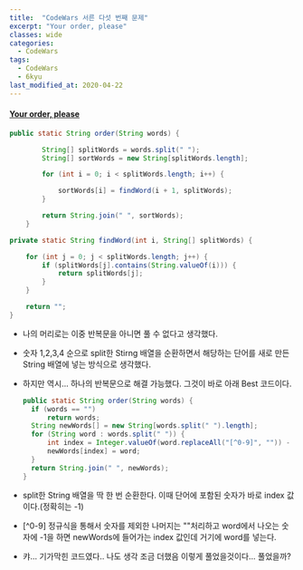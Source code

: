 ```yaml
---
title:  "CodeWars 서른 다섯 번째 문제"
excerpt: "Your order, please"
classes: wide
categories:
  - CodeWars
tags:
  - CodeWars
  - 6kyu
last_modified_at: 2020-04-22
---
```


#### [Your order, please](https://www.codewars.com/kata/55c45be3b2079eccff00010f)

```java
public static String order(String words) {

		String[] splitWords = words.split(" ");
		String[] sortWords = new String[splitWords.length];

		for (int i = 0; i < splitWords.length; i++) {

			sortWords[i] = findWord(i + 1, splitWords);
		}

		return String.join(" ", sortWords);
	}

private static String findWord(int i, String[] splitWords) {

    for (int j = 0; j < splitWords.length; j++) {
        if (splitWords[j].contains(String.valueOf(i))) {
            return splitWords[j];
        }
    }

    return "";
}
```

* 나의 머리로는 이중 반복문을 아니면 풀 수 없다고 생각했다.

* 숫자 1,2,3,4 순으로 split한 Stirng 배열을 순환하면서 해당하는 단어를 새로 만든 String 배열에 넣는 방식으로 생각했다.

* 하지만 역시... 하나의 반복문으로 해결 가능했다. 그것이 바로 아래 Best 코드이다.

  

  ```java
  public static String order(String words) {
  	if (words == "")
  		return words;
  	String newWords[] = new String[words.split(" ").length];
  	for (String word : words.split(" ")) {
  		int index = Integer.valueOf(word.replaceAll("[^0-9]", "")) - 1;
  		newWords[index] = word;
  	}
  	return String.join(" ", newWords);
  }
  ```

* split한 String 배열을 딱 한 번 순환한다. 이때 단어에 포함된 숫자가 바로 index 값이다.(정확히는 -1)

* [^0-9] 정규식을 통해서 숫자를 제외한 나머지는 ""처리하고 word에서 나오는 숫자에 -1을 하면 newWords에 들어가는 index 값인데 거기에 word를 넣는다.
* 캬... 기가막힌 코드였다.. 나도 생각 조금 더했음 이렇게 풀었을것이다... 풀었을까?

